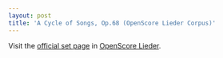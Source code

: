 ```yaml
---
layout: post
title: 'A Cycle of Songs, Op.68 (OpenScore Lieder Corpus)'
---
```


Visit the [official set page] in [OpenScore Lieder].

[official set page]: https://musescore.com/openscore-lieder-corpus/sets/5103542
[OpenScore Lieder]: https://musescore.com/openscore-lieder-corpus

